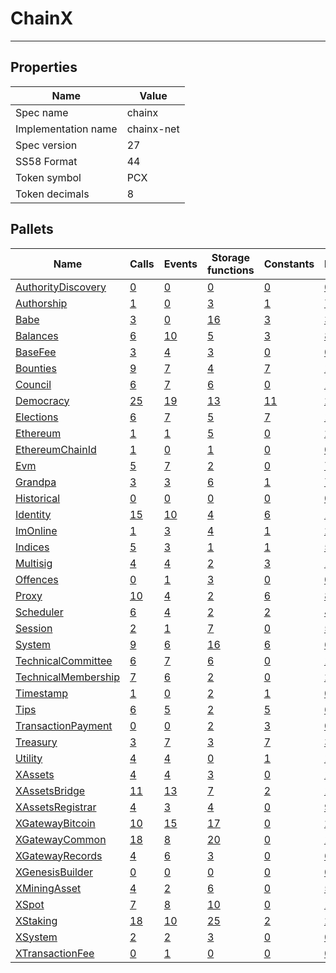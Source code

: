 # ChainX

---------

## Properties
| Name | Value |
| -------- | -------- |
| Spec name     | chainx     |
| Implementation name     | chainx-net     |
| Spec version     | 27     |
| SS58 Format     | 44     |
| Token symbol      | PCX     |
| Token decimals      | 8     |

## Pallets
| Name | Calls | Events | Storage functions | Constants | Errors |
| -------- | -------- | -------- | -------- | -------- | -------- |
| [AuthorityDiscovery](authoritydiscovery.md) | [0](authoritydiscovery.md#calls) | [0](authoritydiscovery.md#events) | [0](authoritydiscovery.md#storage-functions) | [0](authoritydiscovery.md#constants) | [0](authoritydiscovery.md#errors) |
| [Authorship](authorship.md) | [1](authorship.md#calls) | [0](authorship.md#events) | [3](authorship.md#storage-functions) | [1](authorship.md#constants) | [7](authorship.md#errors) |
| [Babe](babe.md) | [3](babe.md#calls) | [0](babe.md#events) | [16](babe.md#storage-functions) | [3](babe.md#constants) | [3](babe.md#errors) |
| [Balances](balances.md) | [6](balances.md#calls) | [10](balances.md#events) | [5](balances.md#storage-functions) | [3](balances.md#constants) | [8](balances.md#errors) |
| [BaseFee](basefee.md) | [3](basefee.md#calls) | [4](basefee.md#events) | [3](basefee.md#storage-functions) | [0](basefee.md#constants) | [0](basefee.md#errors) |
| [Bounties](bounties.md) | [9](bounties.md#calls) | [7](bounties.md#events) | [4](bounties.md#storage-functions) | [7](bounties.md#constants) | [11](bounties.md#errors) |
| [Council](council.md) | [6](council.md#calls) | [7](council.md#events) | [6](council.md#storage-functions) | [0](council.md#constants) | [10](council.md#errors) |
| [Democracy](democracy.md) | [25](democracy.md#calls) | [19](democracy.md#events) | [13](democracy.md#storage-functions) | [11](democracy.md#constants) | [28](democracy.md#errors) |
| [Elections](elections.md) | [6](elections.md#calls) | [7](elections.md#events) | [5](elections.md#storage-functions) | [7](elections.md#constants) | [17](elections.md#errors) |
| [Ethereum](ethereum.md) | [1](ethereum.md#calls) | [1](ethereum.md#events) | [5](ethereum.md#storage-functions) | [0](ethereum.md#constants) | [2](ethereum.md#errors) |
| [EthereumChainId](ethereumchainid.md) | [1](ethereumchainid.md#calls) | [0](ethereumchainid.md#events) | [1](ethereumchainid.md#storage-functions) | [0](ethereumchainid.md#constants) | [0](ethereumchainid.md#errors) |
| [Evm](evm.md) | [5](evm.md#calls) | [7](evm.md#events) | [2](evm.md#storage-functions) | [0](evm.md#constants) | [7](evm.md#errors) |
| [Grandpa](grandpa.md) | [3](grandpa.md#calls) | [3](grandpa.md#events) | [6](grandpa.md#storage-functions) | [1](grandpa.md#constants) | [7](grandpa.md#errors) |
| [Historical](historical.md) | [0](historical.md#calls) | [0](historical.md#events) | [0](historical.md#storage-functions) | [0](historical.md#constants) | [0](historical.md#errors) |
| [Identity](identity.md) | [15](identity.md#calls) | [10](identity.md#events) | [4](identity.md#storage-functions) | [6](identity.md#constants) | [16](identity.md#errors) |
| [ImOnline](imonline.md) | [1](imonline.md#calls) | [3](imonline.md#events) | [4](imonline.md#storage-functions) | [1](imonline.md#constants) | [2](imonline.md#errors) |
| [Indices](indices.md) | [5](indices.md#calls) | [3](indices.md#events) | [1](indices.md#storage-functions) | [1](indices.md#constants) | [5](indices.md#errors) |
| [Multisig](multisig.md) | [4](multisig.md#calls) | [4](multisig.md#events) | [2](multisig.md#storage-functions) | [3](multisig.md#constants) | [14](multisig.md#errors) |
| [Offences](offences.md) | [0](offences.md#calls) | [1](offences.md#events) | [3](offences.md#storage-functions) | [0](offences.md#constants) | [0](offences.md#errors) |
| [Proxy](proxy.md) | [10](proxy.md#calls) | [4](proxy.md#events) | [2](proxy.md#storage-functions) | [6](proxy.md#constants) | [8](proxy.md#errors) |
| [Scheduler](scheduler.md) | [6](scheduler.md#calls) | [4](scheduler.md#events) | [2](scheduler.md#storage-functions) | [2](scheduler.md#constants) | [4](scheduler.md#errors) |
| [Session](session.md) | [2](session.md#calls) | [1](session.md#events) | [7](session.md#storage-functions) | [0](session.md#constants) | [5](session.md#errors) |
| [System](system.md) | [9](system.md#calls) | [6](system.md#events) | [16](system.md#storage-functions) | [6](system.md#constants) | [6](system.md#errors) |
| [TechnicalCommittee](technicalcommittee.md) | [6](technicalcommittee.md#calls) | [7](technicalcommittee.md#events) | [6](technicalcommittee.md#storage-functions) | [0](technicalcommittee.md#constants) | [10](technicalcommittee.md#errors) |
| [TechnicalMembership](technicalmembership.md) | [7](technicalmembership.md#calls) | [6](technicalmembership.md#events) | [2](technicalmembership.md#storage-functions) | [0](technicalmembership.md#constants) | [2](technicalmembership.md#errors) |
| [Timestamp](timestamp.md) | [1](timestamp.md#calls) | [0](timestamp.md#events) | [2](timestamp.md#storage-functions) | [1](timestamp.md#constants) | [0](timestamp.md#errors) |
| [Tips](tips.md) | [6](tips.md#calls) | [5](tips.md#events) | [2](tips.md#storage-functions) | [5](tips.md#constants) | [6](tips.md#errors) |
| [TransactionPayment](transactionpayment.md) | [0](transactionpayment.md#calls) | [0](transactionpayment.md#events) | [2](transactionpayment.md#storage-functions) | [3](transactionpayment.md#constants) | [0](transactionpayment.md#errors) |
| [Treasury](treasury.md) | [3](treasury.md#calls) | [7](treasury.md#events) | [3](treasury.md#storage-functions) | [7](treasury.md#constants) | [3](treasury.md#errors) |
| [Utility](utility.md) | [4](utility.md#calls) | [4](utility.md#events) | [0](utility.md#storage-functions) | [1](utility.md#constants) | [1](utility.md#errors) |
| [XAssets](xassets.md) | [4](xassets.md#calls) | [4](xassets.md#events) | [3](xassets.md#storage-functions) | [0](xassets.md#constants) | [11](xassets.md#errors) |
| [XAssetsBridge](xassetsbridge.md) | [11](xassetsbridge.md#calls) | [13](xassetsbridge.md#events) | [7](xassetsbridge.md#storage-functions) | [2](xassetsbridge.md#constants) | [15](xassetsbridge.md#errors) |
| [XAssetsRegistrar](xassetsregistrar.md) | [4](xassetsregistrar.md#calls) | [3](xassetsregistrar.md#events) | [4](xassetsregistrar.md#storage-functions) | [0](xassetsregistrar.md#constants) | [9](xassetsregistrar.md#errors) |
| [XGatewayBitcoin](xgatewaybitcoin.md) | [10](xgatewaybitcoin.md#calls) | [15](xgatewaybitcoin.md#events) | [17](xgatewaybitcoin.md#storage-functions) | [0](xgatewaybitcoin.md#constants) | [29](xgatewaybitcoin.md#errors) |
| [XGatewayCommon](xgatewaycommon.md) | [18](xgatewaycommon.md#calls) | [8](xgatewaycommon.md#events) | [20](xgatewaycommon.md#storage-functions) | [0](xgatewaycommon.md#constants) | [17](xgatewaycommon.md#errors) |
| [XGatewayRecords](xgatewayrecords.md) | [4](xgatewayrecords.md#calls) | [6](xgatewayrecords.md#events) | [3](xgatewayrecords.md#storage-functions) | [0](xgatewayrecords.md#constants) | [6](xgatewayrecords.md#errors) |
| [XGenesisBuilder](xgenesisbuilder.md) | [0](xgenesisbuilder.md#calls) | [0](xgenesisbuilder.md#events) | [0](xgenesisbuilder.md#storage-functions) | [0](xgenesisbuilder.md#constants) | [0](xgenesisbuilder.md#errors) |
| [XMiningAsset](xminingasset.md) | [4](xminingasset.md#calls) | [2](xminingasset.md#events) | [6](xminingasset.md#storage-functions) | [0](xminingasset.md#constants) | [5](xminingasset.md#errors) |
| [XSpot](xspot.md) | [7](xspot.md#calls) | [8](xspot.md#events) | [10](xspot.md#storage-functions) | [0](xspot.md#constants) | [18](xspot.md#errors) |
| [XStaking](xstaking.md) | [18](xstaking.md#calls) | [10](xstaking.md#events) | [25](xstaking.md#storage-functions) | [2](xstaking.md#constants) | [20](xstaking.md#errors) |
| [XSystem](xsystem.md) | [2](xsystem.md#calls) | [2](xsystem.md#events) | [3](xsystem.md#storage-functions) | [0](xsystem.md#constants) | [0](xsystem.md#errors) |
| [XTransactionFee](xtransactionfee.md) | [0](xtransactionfee.md#calls) | [1](xtransactionfee.md#events) | [0](xtransactionfee.md#storage-functions) | [0](xtransactionfee.md#constants) | [0](xtransactionfee.md#errors) |